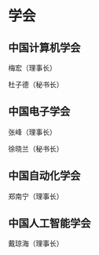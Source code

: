 # 学会

## 中国计算机学会

梅宏（理事长）

杜子德（秘书长）

## 中国电子学会

张峰（理事长）

徐晓兰（秘书长）

## 中国自动化学会

郑南宁（理事长）

## 中国人工智能学会

戴琼海（理事长）


